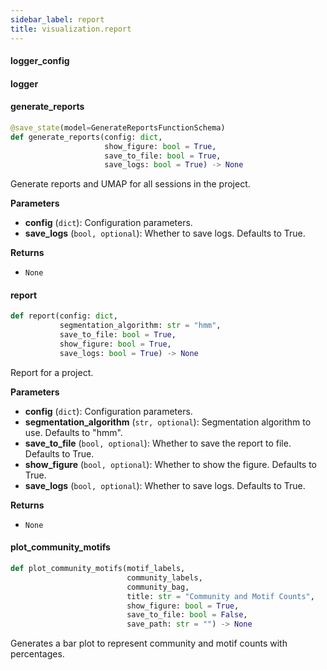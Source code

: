 ```yaml
---
sidebar_label: report
title: visualization.report
---
```


#### logger\_config

#### logger

#### generate\_reports

```python
@save_state(model=GenerateReportsFunctionSchema)
def generate_reports(config: dict,
                     show_figure: bool = True,
                     save_to_file: bool = True,
                     save_logs: bool = True) -> None
```

Generate reports and UMAP for all sessions in the project.

**Parameters**

* **config** (`dict`): Configuration parameters.
* **save_logs** (`bool, optional`): Whether to save logs. Defaults to True.

**Returns**

* `None`

#### report

```python
def report(config: dict,
           segmentation_algorithm: str = "hmm",
           save_to_file: bool = True,
           show_figure: bool = True,
           save_logs: bool = True) -> None
```

Report for a project.

**Parameters**

* **config** (`dict`): Configuration parameters.
* **segmentation_algorithm** (`str, optional`): Segmentation algorithm to use. Defaults to &quot;hmm&quot;.
* **save_to_file** (`bool, optional`): Whether to save the report to file. Defaults to True.
* **show_figure** (`bool, optional`): Whether to show the figure. Defaults to True.
* **save_logs** (`bool, optional`): Whether to save logs. Defaults to True.

**Returns**

* `None`

#### plot\_community\_motifs

```python
def plot_community_motifs(motif_labels,
                          community_labels,
                          community_bag,
                          title: str = "Community and Motif Counts",
                          show_figure: bool = True,
                          save_to_file: bool = False,
                          save_path: str = "") -> None
```

Generates a bar plot to represent community and motif counts with percentages.

